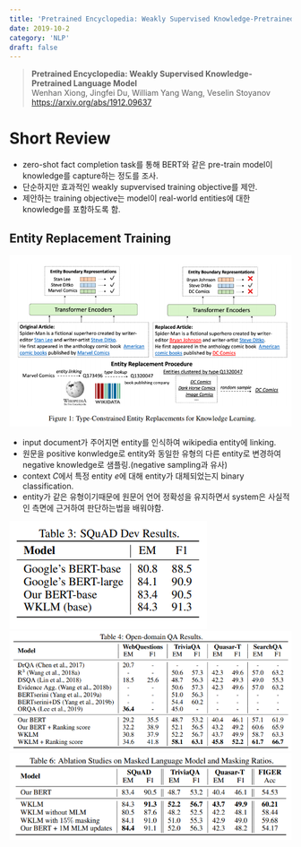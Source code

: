 ```yaml
---
title: 'Pretrained Encyclopedia: Weakly Supervised Knowledge-Pretrained Language Model'
date: 2019-10-2
category: 'NLP'
draft: false
---
```


> **Pretrained Encyclopedia: Weakly Supervised Knowledge-Pretrained Language Model**  
Wenhan Xiong, Jingfei Du, William Yang Wang, Veselin Stoyanov  
https://arxiv.org/abs/1912.09637


# Short Review
* zero-shot fact completion task를 통해 BERT와 같은 pre-train model이 knowledge를 capture하는 정도를 조사.
* 단순하지만 효과적인 weakly supvervised training objective를 제안.
* 제안하는 training objective는 model이 real-world entities에 대한 knowledge를 포함하도록 함.

## Entity Replacement Training
![fig1](./img/ency/fig1.png)


* input document가 주어지면 entity를 인식하여 wikipedia entity에 linking.
* 원문을 positive konwledge로 entity와 동일한 유형의 다른 entity로 변경하여 negative knowledge로 샘플링.(negative sampling과 유사)
* context $C$에서 특정 entity $e$에 대해 entity가 대체되었는지 binary classification.
* entity가 같은 유형이기때문에 원문어 언어 정확성을 유지하면서 system은 사실적인 측면에 근거하여 판단하는법을 배워야함.

![table3](./img/ency/table3.png)
![table4](./img/ency/table4.png)
![table6](./img/ency/table6.png)